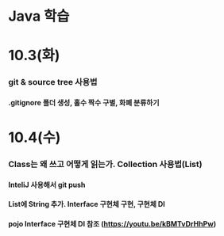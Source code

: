 # Java 학습

# 10.3(화)
### git & source tree 사용법
#### .gitignore 폴더 생성, 홀수 짝수 구별, 화폐 분류하기

# 10.4(수)
### Class는 왜 쓰고 어떻게 읽는가. Collection 사용법(List) 
#### InteliJ 사용해서 git push
#### List에 String 추가. Interface 구현체 구현, 구현체 DI
#### pojo Interface 구현체 DI 참조 (https://youtu.be/kBMTvDrHhPw)
